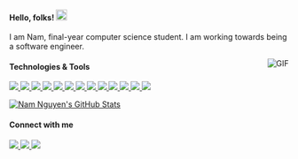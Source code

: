 <h4>Hello, folks! <img src="https://raw.githubusercontent.com/MartinHeinz/MartinHeinz/master/wave.gif" width="20px" height="20px" /></h4>
<p style="fontsize: 5px">I am Nam, final-year computer science student. I am working towards being a software engineer.</p>
<img align="right" alt="GIF" src="https://media4.giphy.com/media/LaVp0AyqR5bGsC5Cbm/200w.gif?cid=6c09b952w24bjufvqeclteezkbvwapwd39cbdkmllna6q2be&ep=v1_gifs_search&rid=200w.gif&ct=g" />

<!-- <h4>&#x1F527; Technologies & Tools</h4> -->
<h4>Technologies & Tools</h4>
<p>
  <a href="https://www.ecma-international.org/publications-and-standards/standards/ecma-262/">
    <img src="https://img.shields.io/badge/Lang-JavaScript-2bbc8a?style=flat&logo=javascript&logoColor=white" />
  </a>
  <a href="https://www.typescriptlang.org/">
    <img src="https://img.shields.io/badge/Lang-TypeScript-2bbc8a?style=flat&logo=typescript&logoColor=white" />
  </a>
  <a href="https://www.python.org/">
    <img src="https://img.shields.io/badge/Lang-Python-2bbc8a?style=flat&logo=python&logoColor=white" />
  </a>
  <a href="https://go.dev/">
    <img src="https://img.shields.io/badge/Lang-Go-2bbc8a?style=flat&logo=go&logoColor=white" />
  </a>
  <a href="https://react.dev/">
    <img src="https://img.shields.io/badge/Frame-React-2bbc8a?style=flat&logo=react&logoColor=white" />
  </a>
  <a href="https://nextjs.org/">
    <img src="https://img.shields.io/badge/Frame-Next.js-2bbc8a?style=flat&logo=nextdotjs&logoColor=white" />
  </a>
<!--   <a href="https://vuejs.org/">
    <img src="https://img.shields.io/badge/Frame-Vue.js-2bbc8a?style=flat&logo=vuedotjs&logoColor=white" />
  </a>
  <a href="https://nuxt.com/">
    <img src="https://img.shields.io/badge/Frame-Nuxt-2bbc8a?style=flat&logo=nuxtdotjs&logoColor=white" />
  </a> -->
  <a href="https://nodejs.org/en">
    <img src="https://img.shields.io/badge/Frame-Node.js-2bbc8a?style=flat&logo=nodedotjs&logoColor=white" />
  </a>
  <a href="https://graphql.org/">
    <img src="https://img.shields.io/badge/Pattern-GraphQL-2bbc8a?style=flat&logo=graphql&logoColor=white" />
  </a>
  <a href="https://git-scm.com/">
    <img src="https://img.shields.io/badge/Tool-Git-2bbc8a?style=flat&logo=git&logoColor=white" />
  </a>
  <a href="https://www.docker.com/">
    <img src="https://img.shields.io/badge/Tool-Docker-2bbc8a?style=flat&logo=docker&logoColor=white" />
  </a>
  <a href="https://www.postgresql.org/">
    <img src="https://img.shields.io/badge/Database-PostgreSQL-2bbc8a?style=flat&logo=postgresql&logoColor=white" />
  </a>
  <a href="https://learn.microsoft.com/en-us/windows/wsl/">
    <img src="https://img.shields.io/badge/OS-WSL2-2bbc8a?style=flat&logo=linux&logoColor=white" />
  </a>
  <a href="https://fishshell.com/">
    <img src="https://img.shields.io/badge/Shell-Fish-2bbc8a?style=flat&logo=gnu-bash&logoColor=white" />
  </a>
</p>

<p>
  <a href="https://github.com/hoainamcse?tab=repositories">
    <img align="center" src="https://github-readme-stats.vercel.app/api?username=hoainamcse&rank_icon=github&show_icons=true&count_private=true&title_color=2bbc8a&icon_color=2bbc8a&hide_border=true&hide_title=true" alt="Nam Nguyen's GitHub Stats" />
  </a>
</p>

<h4>Connect with me</h4>
<p>
  <a href="https://www.linkedin.com/in/hoainamcse/" target="_blank">
    <img src="https://img.shields.io/badge/LinkedIn-525252?style=flat-square&logo=linkedin&logoColor=white" />
  </a>
  <a href="https://twitter.com/nhhnmm/" target="_blank">
    <img src="https://img.shields.io/badge/Twitter-525252?style=flat-square&logo=x&logoColor=white" />
  </a>
  <a href="https://t.me/nhhnmm/" target="_blank">
    <img src="https://img.shields.io/badge/Telegram-525252?style=flat-square&logo=telegram&logoColor=white" />
  </a>
</p>
<!-- <h4>&#x1f4c8; GitHub Stats</h4> -->
